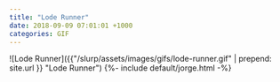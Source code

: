 ```yaml
---
title: "Lode Runner"
date: 2018-09-09 07:01:01 +1000
categories: GIF
---
```


![Lode Runner]({{"/slurp/assets/images/gifs/lode-runner.gif" | prepend: site.url }}
"Lode Runner") {%- include default/jorge.html -%}
